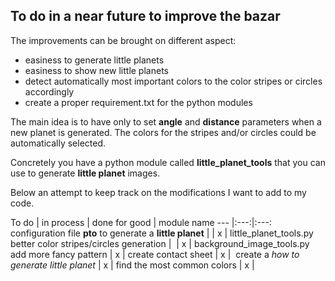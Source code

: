## To do in a near future to improve the bazar

The improvements can be brought on different aspect:

- easiness to generate little planets
- easiness to show new little planets
- detect automatically most important colors to the color stripes or circles accordingly
- create a proper requirement.txt for the python modules

The main idea is to have only to set **angle** and **distance** parameters when a new planet is generated. The colors for the stripes and/or circles could be automatically selected.

Concretely you have a python module called **little_planet_tools** that you can use to generate **little planet** images.

Below an attempt to keep track on the modifications I want to add to my code.

To do | in process | done for good | module name
--- |:---:|:---:
configuration file **pto** to generate a **little planet** | | x | little_planet_tools.py
better color stripes/circles generation |  | x | background_image_tools.py
add more fancy pattern | x |
create contact sheet | x | 
create a *how to generate little planet* | x |
find the most common colors | x | 
